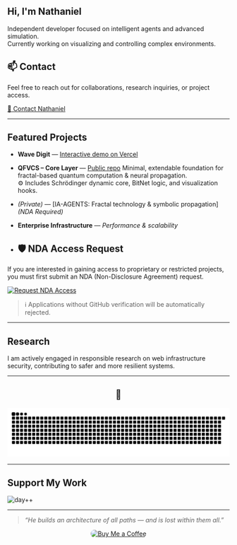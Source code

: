 ## Hi, I'm Nathaniel

Independent developer focused on intelligent agents and advanced simulation.  
Currently working on visualizing and controlling complex environments.

## 📫 Contact

Feel free to reach out for collaborations, research inquiries, or project access.

<a href="mailto:rydbergphotonic1@proton.me">📩 Contact Nathaniel</a>

---

##  Featured Projects

- **Wave Digit** — [Interactive demo on Vercel](https://wavedigitdemo.vercel.app/)
- **QFVCS – Core Layer** — [Public repo](https://github.com/RAPIDENN/QFVCS) 
  Minimal, extendable foundation for fractal-based quantum computation & neural propagation.  
  ⚙ Includes Schrödinger dynamic core, BitNet logic, and visualization hooks.
- *(Private)* — [IA-AGENTS: Fractal technology & symbolic propagation] *(NDA Required)*
- **Enterprise Infrastructure** — *Performance & scalability*

- ## 🛡️ NDA Access Request

If you are interested in gaining access to proprietary or restricted projects, you must first submit an NDA (Non-Disclosure Agreement) request.

[![Request NDA Access](https://img.shields.io/badge/NDA%20Access-Request-blue?style=for-the-badge&logo=vercel)](https://nda-vercel.vercel.app)

> ℹ️ Applications without GitHub verification will be automatically rejected.

---

## Research

I am actively engaged in responsible research on web infrastructure security, contributing to safer and more resilient systems.

---

<h2 align="center">🐍</h2>

<p align="center">
  <img 
    src="https://raw.githubusercontent.com/RAPIDENN/snake/main/dist/github-contribution-grid-snake.svg" 
    alt="Snake animation" />
</p>

---

## Support My Work

![day++](https://media.giphy.com/media/v1.Y2lkPTc5MGI3NjExNjc4bTZlajh0a3h0eWR6aWIwd3g4Yjk3ejU4azFpazJvdHV6N3Z6aCZlcD12MV9naWZzX3NlYXJjaCZjdD1n/NdKVEei95yvIY/giphy.gif)

---

> *“He builds an architecture of all paths — and is lost within them all.”*

<p align="center">
  <a href="https://buymeacoffee.com/rydbergphoo" target="_blank">
    <img 
      src="https://cdn.buymeacoffee.com/buttons/v2/default-yellow.png" 
      alt="Buy Me a Coffee" 
      height="60" 
      style="border-radius: 8px;" />
  </a>
</p>
